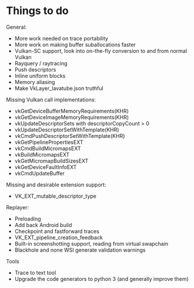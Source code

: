 Things to do
============

General:
* More work needed on trace portability
* More work on making buffer suballocations faster
* Vulkan-SC support, look into on-the-fly conversion to and from normal Vulkan
* Rayquery / raytracing
* Push descriptors
* Inline uniform blocks
* Memory aliasing
* Make VkLayer_lavatube.json truthful

Missing Vulkan call implementations:
* vkGetDeviceBufferMemoryRequirements(KHR)
* vkGetDeviceImageMemoryRequirements(KHR)
* vkUpdateDescriptorSets with descriptorCopyCount > 0
* vkUpdateDescriptorSetWithTemplate(KHR)
* vkCmdPushDescriptorSetWithTemplate(KHR)
* vkGetPipelinePropertiesEXT
* vkCmdBuildMicromapsEXT
* vkBuildMicromapsEXT
* vkGetMicromapBuildSizesEXT
* vkGetDeviceFaultInfoEXT
* vkCmdUpdateBuffer

Missing and desirable extension support:
* VK_EXT_mutable_descriptor_type

Replayer:
* Preloading
* Add back Android build
* Checkpoint and fastforward traces
* VK_EXT_pipeline_creation_feedback
* Built-in screenshotting support, reading from virtual swapchain
* Blackhole and none WSI generate validation warnings

Tools
* Trace to text tool
* Upgrade the code generators to python 3 (and generally improve them)
